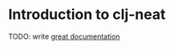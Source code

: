 # Introduction to clj-neat

TODO: write [great documentation](http://jacobian.org/writing/what-to-write/)

